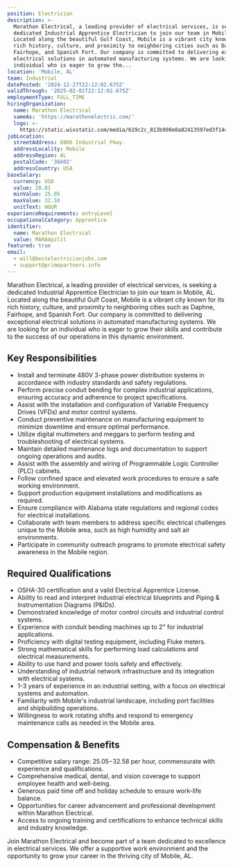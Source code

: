 ```yaml
---
position: Electrician
description: >-
  Marathon Electrical, a leading provider of electrical services, is seeking a
  dedicated Industrial Apprentice Electrician to join our team in Mobile, AL.
  Located along the beautiful Gulf Coast, Mobile is a vibrant city known for its
  rich history, culture, and proximity to neighboring cities such as Daphne,
  Fairhope, and Spanish Fort. Our company is committed to delivering exceptional
  electrical solutions in automated manufacturing systems. We are looking for an
  individual who is eager to grow the...
location: 'Mobile, AL'
team: Industrial
datePosted: '2024-12-27T22:12:02.675Z'
validThrough: '2025-02-01T22:12:02.675Z'
employmentType: FULL_TIME
hiringOrganization:
  name: Marathon Electrical
  sameAs: 'https://marathonelectric.com/'
  logo: >-
    https://static.wixstatic.com/media/619c2c_813b990e8a82413597ed3f144ac0cb67~mv2.png/v1/crop/x_0,y_93,w_2420,h_815/fill/w_820,h_276,al_c,q_85,usm_0.33_1.00_0.00,enc_avif,quality_auto/Marathon_Horizontal_Reversed_RGB.png
jobLocation:
  streetAddress: 8806 Industrial Pkwy.
  addressLocality: Mobile
  addressRegion: AL
  postalCode: '36602'
  addressCountry: USA
baseSalary:
  currency: USD
  value: 28.81
  minValue: 25.05
  maxValue: 32.58
  unitText: HOUR
experienceRequirements: entryLevel
occupationalCategory: Apprentice
identifier:
  name: Marathon Electrical
  value: MARA4pzlil
featured: true
email:
  - will@bestelectricianjobs.com
  - support@primepartners.info
---
```




Marathon Electrical, a leading provider of electrical services, is seeking a dedicated Industrial Apprentice Electrician to join our team in Mobile, AL. Located along the beautiful Gulf Coast, Mobile is a vibrant city known for its rich history, culture, and proximity to neighboring cities such as Daphne, Fairhope, and Spanish Fort. Our company is committed to delivering exceptional electrical solutions in automated manufacturing systems. We are looking for an individual who is eager to grow their skills and contribute to the success of our operations in this dynamic environment. 

## Key Responsibilities

- Install and terminate 480V 3-phase power distribution systems in accordance with industry standards and safety regulations.
- Perform precise conduit bending for complex industrial applications, ensuring accuracy and adherence to project specifications.
- Assist with the installation and configuration of Variable Frequency Drives (VFDs) and motor control systems.
- Conduct preventive maintenance on manufacturing equipment to minimize downtime and ensure optimal performance.
- Utilize digital multimeters and meggars to perform testing and troubleshooting of electrical systems.
- Maintain detailed maintenance logs and documentation to support ongoing operations and audits.
- Assist with the assembly and wiring of Programmable Logic Controller (PLC) cabinets.
- Follow confined space and elevated work procedures to ensure a safe working environment.
- Support production equipment installations and modifications as required.
- Ensure compliance with Alabama state regulations and regional codes for electrical installations.
- Collaborate with team members to address specific electrical challenges unique to the Mobile area, such as high humidity and salt air environments.
- Participate in community outreach programs to promote electrical safety awareness in the Mobile region.

## Required Qualifications

- OSHA-30 certification and a valid Electrical Apprentice License.
- Ability to read and interpret industrial electrical blueprints and Piping & Instrumentation Diagrams (P&IDs).
- Demonstrated knowledge of motor control circuits and industrial control systems.
- Experience with conduit bending machines up to 2" for industrial applications.
- Proficiency with digital testing equipment, including Fluke meters.
- Strong mathematical skills for performing load calculations and electrical measurements.
- Ability to use hand and power tools safely and effectively.
- Understanding of industrial network infrastructure and its integration with electrical systems.
- 1-3 years of experience in an industrial setting, with a focus on electrical systems and automation.
- Familiarity with Mobile's industrial landscape, including port facilities and shipbuilding operations.
- Willingness to work rotating shifts and respond to emergency maintenance calls as needed in the Mobile area.

## Compensation & Benefits

- Competitive salary range: $25.05-$32.58 per hour, commensurate with experience and qualifications.
- Comprehensive medical, dental, and vision coverage to support employee health and well-being.
- Generous paid time off and holiday schedule to ensure work-life balance.
- Opportunities for career advancement and professional development within Marathon Electrical.
- Access to ongoing training and certifications to enhance technical skills and industry knowledge.

Join Marathon Electrical and become part of a team dedicated to excellence in electrical services. We offer a supportive work environment and the opportunity to grow your career in the thriving city of Mobile, AL.

